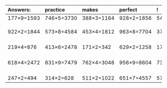 | Answers: | practice | makes | perfect | ! |
| :--- | :--- | :--- | :--- | :--- |
| 177×9=1593 | 746×5=3730 | 388×3=1164 | 928×2=1856 | 547×3=1641 | 
|   |   |   |   |   | 
|   |   |   |   |   | 
|   |   |   |   |   | 
| 922×2=1844 | 573×8=4584 | 453×4=1812 | 963×8=7704 | 373×2=746 | 
|   |   |   |   |   | 
|   |   |   |   |   | 
|   |   |   |   |   | 
|   |   |   |   |   | 
| 219×4=876 | 413×6=2478 | 171×2=342 | 629×2=1258 | 178×8=1424 | 
|   |   |   |   |   | 
|   |   |   |   |   | 
|   |   |   |   |   | 
|   |   |   |   |   | 
| 618×4=2472 | 831×9=7479 | 762×4=3048 | 956×9=8604 | 734×9=6606 | 
|   |   |   |   |   | 
|   |   |   |   |   | 
|   |   |   |   |   | 
|   |   |   |   |   | 
| 247×2=494 | 314×2=628 | 511×2=1022 | 651×7=4557 | 575×8=4600 | 
